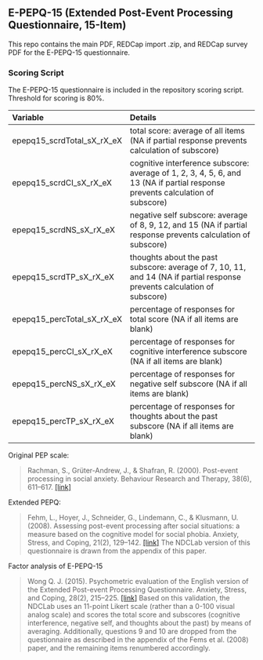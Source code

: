 ## E-PEPQ-15 (Extended Post-Event Processing Questionnaire, 15-Item)

This repo contains the main PDF, REDCap import .zip, and REDCap survey PDF for the E-PEPQ-15 questionnaire.


### Scoring Script
The E-PEPQ-15 questionnaire is included in the repository scoring script. Threshold for scoring is 80%.

| Variable | Details |
| :--  | :--  |
| epepq15_scrdTotal_sX_rX_eX | total score: average of all items (NA if partial response prevents calculation of subscore) |
| epepq15_scrdCI_sX_rX_eX | cognitive interference subscore: average of 1, 2, 3, 4, 5, 6, and 13 (NA if partial response prevents calculation of subscore) |
| epepq15_scrdNS_sX_rX_eX | negative self subscore: average of 8, 9, 12, and 15 (NA if partial response prevents calculation of subscore) |
| epepq15_scrdTP_sX_rX_eX | thoughts about the past subscore: average of 7, 10, 11, and 14 (NA if partial response prevents calculation of subscore) |
| epepq15_percTotal_sX_rX_eX | percentage of responses for total score (NA if all items are blank) |
| epepq15_percCI_sX_rX_eX | percentage of responses for cognitive interference subscore (NA if all items are blank) |
| epepq15_percNS_sX_rX_eX | percentage of responses for negative self subscore (NA if all items are blank) |
| epepq15_percTP_sX_rX_eX | percentage of responses for thoughts about the past subscore (NA if all items are blank) |



Original PEP scale:
> Rachman, S., Grüter-Andrew, J., & Shafran, R. (2000). Post-event processing in social anxiety. Behaviour Research and Therapy, 38(6), 611–617.  [[link]](https://pubmed.ncbi.nlm.nih.gov/10846809/)

Extended PEPQ:
> Fehm, L., Hoyer, J., Schneider, G., Lindemann, C., & Klusmann, U. (2008). Assessing post-event processing after social situations: a measure based on the cognitive model for social phobia. Anxiety, Stress, and Coping, 21(2), 129–142. [[link]](https://pubmed.ncbi.nlm.nih.gov/18350392/)
The NDCLab version of this questionnaire is drawn from the appendix of this paper.

Factor analysis of E-PEPQ-15
> Wong Q. J. (2015). Psychometric evaluation of the English version of the Extended Post-event Processing Questionnaire. Anxiety, Stress, and Coping, 28(2), 215–225. [[link]](https://pubmed.ncbi.nlm.nih.gov/24841332/)
Based on this validation, the NDCLab uses an 11-point Likert scale (rather than a 0-100 visual analog scale) and scores the total score and subscores (cognitive interference, negative self, and thoughts about the past) by means of averaging.  Additionally, questions 9 and 10 are dropped from the questionnaire as described in the appendix of the Fems et al. (2008) paper, and the remaining items renumbered accordingly.